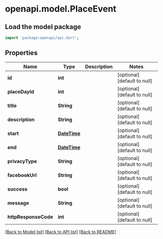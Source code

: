 # openapi.model.PlaceEvent

## Load the model package
```dart
import 'package:openapi/api.dart';
```

## Properties
Name | Type | Description | Notes
------------ | ------------- | ------------- | -------------
**id** | **int** |  | [optional] [default to null]
**placeDayId** | **int** |  | [optional] [default to null]
**title** | **String** |  | [optional] [default to null]
**description** | **String** |  | [optional] [default to null]
**start** | [**DateTime**](DateTime.md) |  | [optional] [default to null]
**end** | [**DateTime**](DateTime.md) |  | [optional] [default to null]
**privacyType** | **String** |  | [optional] [default to null]
**facebookUrl** | **String** |  | [optional] [default to null]
**success** | **bool** |  | [optional] [default to null]
**message** | **String** |  | [optional] [default to null]
**httpResponseCode** | **int** |  | [optional] [default to null]

[[Back to Model list]](../README.md#documentation-for-models) [[Back to API list]](../README.md#documentation-for-api-endpoints) [[Back to README]](../README.md)


